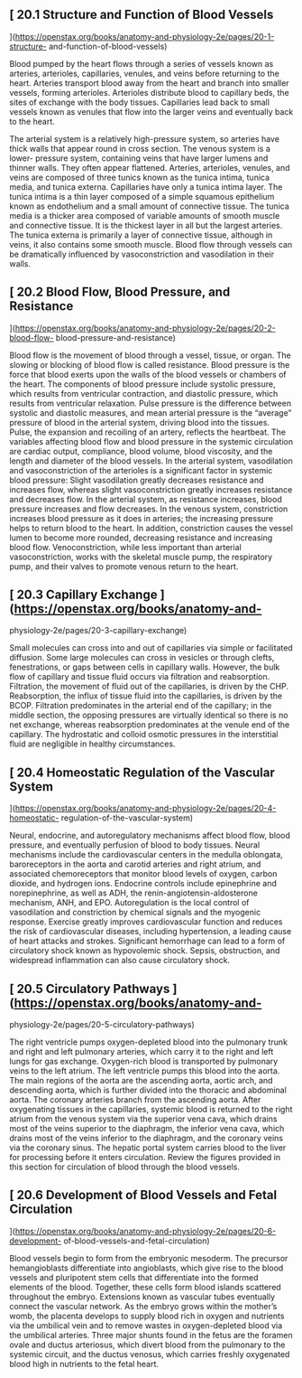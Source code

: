 ## [ 20.1 Structure and Function of Blood Vessels
](https://openstax.org/books/anatomy-and-physiology-2e/pages/20-1-structure-
and-function-of-blood-vessels)

Blood pumped by the heart flows through a series of vessels known as arteries,
arterioles, capillaries, venules, and veins before returning to the heart.
Arteries transport blood away from the heart and branch into smaller vessels,
forming arterioles. Arterioles distribute blood to capillary beds, the sites
of exchange with the body tissues. Capillaries lead back to small vessels
known as venules that flow into the larger veins and eventually back to the
heart.

The arterial system is a relatively high-pressure system, so arteries have
thick walls that appear round in cross section. The venous system is a lower-
pressure system, containing veins that have larger lumens and thinner walls.
They often appear flattened. Arteries, arterioles, venules, and veins are
composed of three tunics known as the tunica intima, tunica media, and tunica
externa. Capillaries have only a tunica intima layer. The tunica intima is a
thin layer composed of a simple squamous epithelium known as endothelium and a
small amount of connective tissue. The tunica media is a thicker area composed
of variable amounts of smooth muscle and connective tissue. It is the thickest
layer in all but the largest arteries. The tunica externa is primarily a layer
of connective tissue, although in veins, it also contains some smooth muscle.
Blood flow through vessels can be dramatically influenced by vasoconstriction
and vasodilation in their walls.

## [ 20.2 Blood Flow, Blood Pressure, and Resistance
](https://openstax.org/books/anatomy-and-physiology-2e/pages/20-2-blood-flow-
blood-pressure-and-resistance)

Blood flow is the movement of blood through a vessel, tissue, or organ. The
slowing or blocking of blood flow is called resistance. Blood pressure is the
force that blood exerts upon the walls of the blood vessels or chambers of the
heart. The components of blood pressure include systolic pressure, which
results from ventricular contraction, and diastolic pressure, which results
from ventricular relaxation. Pulse pressure is the difference between systolic
and diastolic measures, and mean arterial pressure is the “average” pressure
of blood in the arterial system, driving blood into the tissues. Pulse, the
expansion and recoiling of an artery, reflects the heartbeat. The variables
affecting blood flow and blood pressure in the systemic circulation are
cardiac output, compliance, blood volume, blood viscosity, and the length and
diameter of the blood vessels. In the arterial system, vasodilation and
vasoconstriction of the arterioles is a significant factor in systemic blood
pressure: Slight vasodilation greatly decreases resistance and increases flow,
whereas slight vasoconstriction greatly increases resistance and decreases
flow. In the arterial system, as resistance increases, blood pressure
increases and flow decreases. In the venous system, constriction increases
blood pressure as it does in arteries; the increasing pressure helps to return
blood to the heart. In addition, constriction causes the vessel lumen to
become more rounded, decreasing resistance and increasing blood flow.
Venoconstriction, while less important than arterial vasoconstriction, works
with the skeletal muscle pump, the respiratory pump, and their valves to
promote venous return to the heart.

## [ 20.3 Capillary Exchange  ](https://openstax.org/books/anatomy-and-
physiology-2e/pages/20-3-capillary-exchange)

Small molecules can cross into and out of capillaries via simple or
facilitated diffusion. Some large molecules can cross in vesicles or through
clefts, fenestrations, or gaps between cells in capillary walls. However, the
bulk flow of capillary and tissue fluid occurs via filtration and
reabsorption. Filtration, the movement of fluid out of the capillaries, is
driven by the CHP. Reabsorption, the influx of tissue fluid into the
capillaries, is driven by the BCOP. Filtration predominates in the arterial
end of the capillary; in the middle section, the opposing pressures are
virtually identical so there is no net exchange, whereas reabsorption
predominates at the venule end of the capillary. The hydrostatic and colloid
osmotic pressures in the interstitial fluid are negligible in healthy
circumstances.

## [ 20.4 Homeostatic Regulation of the Vascular System
](https://openstax.org/books/anatomy-and-physiology-2e/pages/20-4-homeostatic-
regulation-of-the-vascular-system)

Neural, endocrine, and autoregulatory mechanisms affect blood flow, blood
pressure, and eventually perfusion of blood to body tissues. Neural mechanisms
include the cardiovascular centers in the medulla oblongata, baroreceptors in
the aorta and carotid arteries and right atrium, and associated chemoreceptors
that monitor blood levels of oxygen, carbon dioxide, and hydrogen ions.
Endocrine controls include epinephrine and norepinephrine, as well as ADH, the
renin-angiotensin-aldosterone mechanism, ANH, and EPO. Autoregulation is the
local control of vasodilation and constriction by chemical signals and the
myogenic response. Exercise greatly improves cardiovascular function and
reduces the risk of cardiovascular diseases, including hypertension, a leading
cause of heart attacks and strokes. Significant hemorrhage can lead to a form
of circulatory shock known as hypovolemic shock. Sepsis, obstruction, and
widespread inflammation can also cause circulatory shock.

## [ 20.5 Circulatory Pathways  ](https://openstax.org/books/anatomy-and-
physiology-2e/pages/20-5-circulatory-pathways)

The right ventricle pumps oxygen-depleted blood into the pulmonary trunk and
right and left pulmonary arteries, which carry it to the right and left lungs
for gas exchange. Oxygen-rich blood is transported by pulmonary veins to the
left atrium. The left ventricle pumps this blood into the aorta. The main
regions of the aorta are the ascending aorta, aortic arch, and descending
aorta, which is further divided into the thoracic and abdominal aorta. The
coronary arteries branch from the ascending aorta. After oxygenating tissues
in the capillaries, systemic blood is returned to the right atrium from the
venous system via the superior vena cava, which drains most of the veins
superior to the diaphragm, the inferior vena cava, which drains most of the
veins inferior to the diaphragm, and the coronary veins via the coronary
sinus. The hepatic portal system carries blood to the liver for processing
before it enters circulation. Review the figures provided in this section for
circulation of blood through the blood vessels.

## [ 20.6 Development of Blood Vessels and Fetal Circulation
](https://openstax.org/books/anatomy-and-physiology-2e/pages/20-6-development-
of-blood-vessels-and-fetal-circulation)

Blood vessels begin to form from the embryonic mesoderm. The precursor
hemangioblasts differentiate into angioblasts, which give rise to the blood
vessels and pluripotent stem cells that differentiate into the formed elements
of the blood. Together, these cells form blood islands scattered throughout
the embryo. Extensions known as vascular tubes eventually connect the vascular
network. As the embryo grows within the mother’s womb, the placenta develops
to supply blood rich in oxygen and nutrients via the umbilical vein and to
remove wastes in oxygen-depleted blood via the umbilical arteries. Three major
shunts found in the fetus are the foramen ovale and ductus arteriosus, which
divert blood from the pulmonary to the systemic circuit, and the ductus
venosus, which carries freshly oxygenated blood high in nutrients to the fetal
heart.

